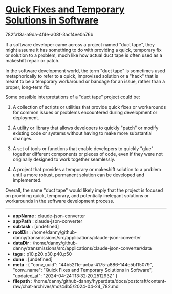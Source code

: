 # [Quick Fixes and Temporary Solutions in Software](https://claude.ai/chat/44b5211e-acba-4175-a886-144e5bf15079)

782fa13a-a9da-4f4e-a08f-3acf4ee0a76b

 If a software developer came across a project named "duct tape", they might assume it has something to do with providing a quick, temporary fix or solution to a problem, much like how actual duct tape is often used as a makeshift repair or patch.

In the software development world, the term "duct tape" is sometimes used metaphorically to refer to a quick, improvised solution or a "hack" that is meant to be a temporary workaround or bandage for an issue, rather than a proper, long-term fix.

Some possible interpretations of a "duct tape" project could be:

1. A collection of scripts or utilities that provide quick fixes or workarounds for common issues or problems encountered during development or deployment.

2. A utility or library that allows developers to quickly "patch" or modify existing code or systems without having to make more substantial changes.

3. A set of tools or functions that enable developers to quickly "glue" together different components or pieces of code, even if they were not originally designed to work together seamlessly.

4. A project that provides a temporary or makeshift solution to a problem until a more robust, permanent solution can be developed and implemented.

Overall, the name "duct tape" would likely imply that the project is focused on providing quick, temporary, and potentially inelegant solutions or workarounds in the software development process.

---

* **appName** : claude-json-converter
* **appPath** : claude-json-converter
* **subtask** : [undefined]
* **rootDir** : /home/danny/github-danny/transmissions/src/applications/claude-json-converter
* **dataDir** : /home/danny/github-danny/transmissions/src/applications/claude-json-converter/data
* **tags** : p10.p20.p30.p40.p50
* **done** : [undefined]
* **meta** : {
  "conv_uuid": "44b5211e-acba-4175-a886-144e5bf15079",
  "conv_name": "Quick Fixes and Temporary Solutions in Software",
  "updated_at": "2024-04-24T13:32:20.251293Z"
}
* **filepath** : /home/danny/github-danny/hyperdata/docs/postcraft/content-raw/chat-archives/md/44b5/2024-04-24_782.md